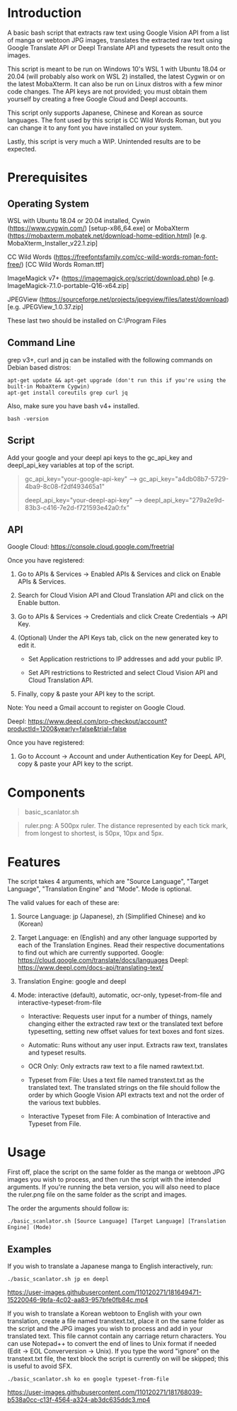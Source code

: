 # Introduction

A basic bash script that extracts raw text using Google Vision API from a list of manga or webtoon JPG images, translates the extracted raw text using Google Translate API or Deepl Translate API and typesets the result onto the images. 

This script is meant to be run on Windows 10's WSL 1 with Ubuntu 18.04 or 20.04 (will probably also work on WSL 2) installed, the latest Cygwin or on the latest MobaXterm. It can also be run on Linux distros with a few minor code changes. The API keys are not provided; you must obtain them yourself by creating a free Google Cloud and Deepl accounts.

This script only supports Japanese, Chinese and Korean as source languages. The font used by this script is CC Wild Words Roman, but you can change it to any font you have installed on your system. 

Lastly, this script is very much a WIP. Unintended results are to be expected.

# Prerequisites

## Operating System

WSL with Ubuntu 18.04 or 20.04 installed, Cywin (https://www.cygwin.com/) [setup-x86_64.exe] or MobaXterm (https://mobaxterm.mobatek.net/download-home-edition.html) [e.g. MobaXterm_Installer_v22.1.zip]

CC Wild Words (https://freefontsfamily.com/cc-wild-words-roman-font-free/) [CC Wild Words Roman.ttf]

ImageMagick v7+ (https://imagemagick.org/script/download.php) [e.g. ImageMagick-7.1.0-portable-Q16-x64.zip]

JPEGView (https://sourceforge.net/projects/jpegview/files/latest/download) [e.g. JPEGView_1.0.37.zip]

These last two should be installed on C:\Program Files

## Command Line

grep v3+, curl and jq can be installed with the following commands on Debian based distros:

```
apt-get update && apt-get upgrade (don't run this if you're using the built-in MobaXterm Cygwin)
apt-get install coreutils grep curl jq
```

Also, make sure you have bash v4+ installed.

```
bash -version
```

## Script

Add your google and your deepl api keys to the gc_api_key and deepl_api_key variables at top of the script. 

>gc_api_key="your-google-api-key" --> gc_api_key="a4db08b7-5729-4ba9-8c08-f2df493465a1"
>
>deepl_api_key="your-deepl-api-key" --> deepl_api_key="279a2e9d-83b3-c416-7e2d-f721593e42a0:fx"

## API

Google Cloud: https://console.cloud.google.com/freetrial

Once you have registered:

1. Go to APIs & Services -> Enabled APIs & Services and click on Enable APIs & Services. 

2. Search for Cloud Vision API and Cloud Translation API and click on the Enable button.

3. Go to APIs & Services -> Credentials and click Create Credentials -> API Key.

4. (Optional) Under the API Keys tab, click on the new generated key to edit it. 

    - Set Application restrictions to IP addresses and add your public IP.
    
    - Set API restrictions to Restricted and select Cloud Vision API and Cloud Translation API.
    
5) Finally, copy & paste your API key to the script.
    
Note: You need a Gmail account to register on Google Cloud. 

Deepl: https://www.deepl.com/pro-checkout/account?productId=1200&yearly=false&trial=false

Once you have registered:

1. Go to Account -> Account and under Authentication Key for DeepL API, copy & paste your API key to the script.

# Components

>basic_scanlator.sh

>ruler.png: A 500px ruler. The distance represented by each tick mark, from longest to shortest, is 50px, 10px and 5px.

# Features

The script takes 4 arguments, which are "Source Language", "Target Language", "Translation Engine" and "Mode". Mode is optional. 

The valid values for each of these are:

1. Source Language: jp (Japanese), zh (Simplified Chinese) and ko (Korean)
    
2. Target Language: en (English) and any other language supported by each of the Translation Engines. Read their respective documentations to find out which are currently supported. Google: https://cloud.google.com/translate/docs/languages Deepl: https://www.deepl.com/docs-api/translating-text/
    
3. Translation Engine: google and deepl
    
4. Mode: interactive (default), automatic, ocr-only, typeset-from-file and interactive-typeset-from-file
    
    - Interactive: Requests user input for a number of things, namely changing either the extracted raw text or the translated text before typesetting, setting new offset values for text boxes and font sizes. 
        
    - Automatic: Runs without any user input. Extracts raw text, translates and typeset results.
        
    - OCR Only: Only extracts raw text to a file named rawtext.txt.
        
    - Typeset from File: Uses a text file named transtext.txt as the translated text. The translated strings on the file should follow the order by which Google Vision API extracts text and not the order of the various text bubbles.
        
    - Interactive Typeset from File: A combination of Interactive and Typeset from File.

# Usage

First off, place the script on the same folder as the manga or webtoon JPG images you wish to process, and then run the script with the intended arguments. If you're running the beta version, you will also need to place the ruler.png file on the same folder as the script and images.

The order the arguments should follow is:

```
./basic_scanlator.sh [Source Language] [Target Language] [Translation Engine] (Mode)
```

## Examples 

If you wish to translate a Japanese manga to English interactively, run:

```
./basic_scanlator.sh jp en deepl
```


https://user-images.githubusercontent.com/110120271/181649471-15220046-9bfa-4c02-aa83-957bfe0fb84c.mp4


If you wish to translate a Korean webtoon to English with your own translation, create a file named transtext.txt, place it on the same folder as the script and the JPG images you wish to process and add in your translated text. This file cannot contain any carriage return characters. You can use Notepad++ to convert the end of lines to Unix format if needed (Edit -> EOL Converversion -> Unix). If you type the word "ignore" on the transtext.txt file, the text block the script is currently on will be skipped; this is useful to avoid SFX.

```
./basic_scanlator.sh ko en google typeset-from-file
```


https://user-images.githubusercontent.com/110120271/181768039-b538a0cc-c13f-4564-a324-ab3dc635ddc3.mp4




